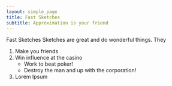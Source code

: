 ```yaml
---
layout: simple_page
title: Fast Sketches
subtitle: Approximation is your friend
---
```

Fast Sketches
Sketches are great and do wonderful things.  They

1. Make you friends
2. Win influence at the casino
    * Work to beat poker!
    * Destroy the man and up with the corporation!
3. Lorem Ipsum